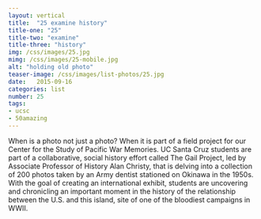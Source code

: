 ```yaml
---
layout: vertical
title:  "25 examine history"
title-one: "25"
title-two: "examine"
title-three: "history"
img: /css/images/25.jpg
mimg: /css/images/25-mobile.jpg
alt: "holding old photo"
teaser-image: /css/images/list-photos/25.jpg
date:   2015-09-16
categories: list
number: 25
tags:
- ucsc
- 50amazing
---
```

When is a photo not just a photo? When it is part 
of a field project for our Center for the Study of Pacific War Memories. UC Santa Cruz students are part of a collaborative, social history effort called The Gail Project, led by Associate Professor of History Alan Christy, that is delving into a collection of 200 photos taken by an Army dentist stationed on Okinawa in the 1950s. With the goal of creating an international exhibit, students are uncovering and chronicling an important moment in the history of the relationship between the U.S. and this island, site of one of the bloodiest campaigns in WWII.